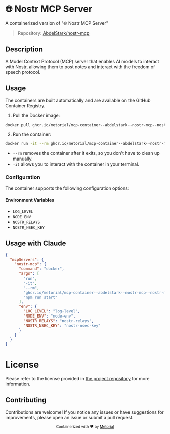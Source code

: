 
# 🌐 Nostr MCP Server

A containerized version of "🌐 Nostr MCP Server"

> Repository: [AbdelStark/nostr-mcp](https://github.com/AbdelStark/nostr-mcp)

## Description

A Model Context Protocol (MCP) server that enables AI models to interact with Nostr, allowing them to post notes and interact with the freedom of speech protocol.


## Usage

The containers are built automatically and are available on the GitHub Container Registry.

1. Pull the Docker image:

```bash
docker pull ghcr.io/metorial/mcp-container--abdelstark--nostr-mcp--nostr-mcp
```

2. Run the container:

```bash
docker run -it --rm ghcr.io/metorial/mcp-container--abdelstark--nostr-mcp--nostr-mcp 
```

- `--rm` removes the container after it exits, so you don't have to clean up manually.
- `-it` allows you to interact with the container in your terminal.


### Configuration

The container supports the following configuration options:




#### Environment Variables

- `LOG_LEVEL`
- `NODE_ENV`
- `NOSTR_RELAYS`
- `NOSTR_NSEC_KEY`




## Usage with Claude

```json
{
  "mcpServers": {
    "nostr-mcp": {
      "command": "docker",
      "args": [
        "run",
        "-it",
        "--rm",
        "ghcr.io/metorial/mcp-container--abdelstark--nostr-mcp--nostr-mcp",
        "npm run start"
      ],
      "env": {
        "LOG_LEVEL": "log-level",
        "NODE_ENV": "node-env",
        "NOSTR_RELAYS": "nostr-relays",
        "NOSTR_NSEC_KEY": "nostr-nsec-key"
      }
    }
  }
}
```

# License

Please refer to the license provided in [the project repository](https://github.com/AbdelStark/nostr-mcp) for more information.

## Contributing

Contributions are welcome! If you notice any issues or have suggestions for improvements, please open an issue or submit a pull request.

<div align="center">
  <sub>Containerized with ❤️ by <a href="https://metorial.com">Metorial</a></sub>
</div>
  